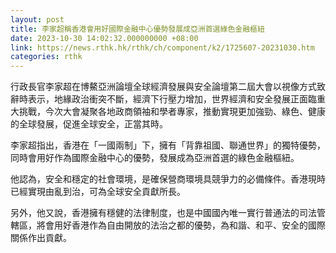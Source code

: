 ```yaml
---
layout: post
title: 李家超稱香港會用好國際金融中心優勢發展成亞洲首選綠色金融樞紐
date: 2023-10-30 14:02:32.000000000 +08:00
link: https://news.rthk.hk/rthk/ch/component/k2/1725607-20231030.htm
categories: rthk
---
```


行政長官李家超在博鰲亞洲論壇全球經濟發展與安全論壇第二屆大會以視像方式致辭時表示，地緣政治衝突不斷，經濟下行壓力增加，世界經濟和安全發展正面臨重大挑戰，今次大會凝聚各地政商領袖和學者專家，推動實現更加強勁、綠色、健康的全球發展，促進全球安全，正當其時。

李家超指出，香港在「一國兩制」下，擁有「背靠祖國、聯通世界」的獨特優勢，同時會用好作為國際金融中心的優勢，發展成為亞洲首選的綠色金融樞紐。

他認為，安全和穩定的社會環境，是確保營商環境具競爭力的必備條件。香港現時已經實現由亂到治，可為全球安全貢獻所長。

另外，他又說，香港擁有穩健的法律制度，也是中國國內唯一實行普通法的司法管轄區，將會用好香港作為自由開放的法治之都的優勢，為和諧、和平、安全的國際關係作出貢獻。
